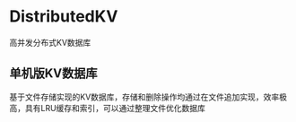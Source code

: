 # DistributedKV
高并发分布式KV数据库
## 单机版KV数据库
基于文件存储实现的KV数据库，存储和删除操作均通过在文件追加实现，效率极高，具有LRU缓存和索引，可以通过整理文件优化数据库